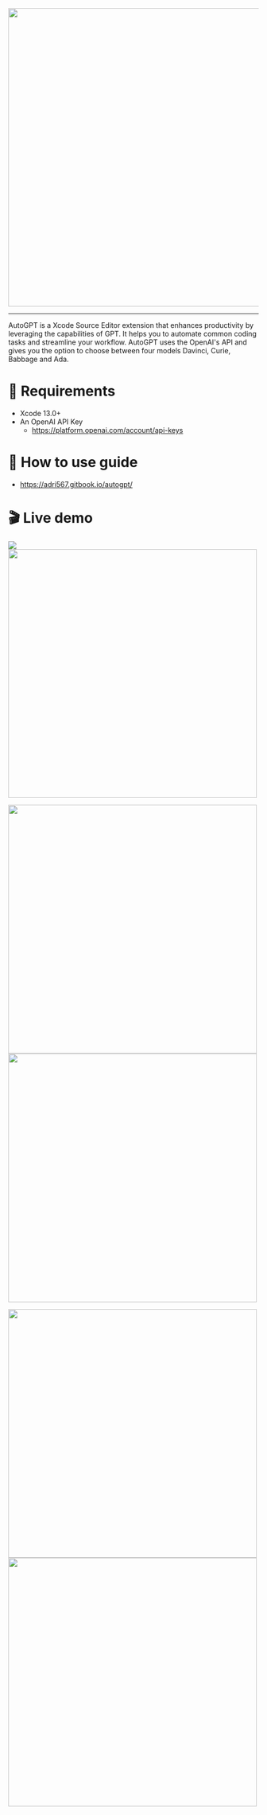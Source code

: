 <div align="center">
  <img src="https://user-images.githubusercontent.com/26815443/220186824-96a525aa-64c4-48a9-bfc1-693521fa74c6.png" width="600"/>
</div>

--------

AutoGPT is a Xcode Source Editor extension that enhances productivity by leveraging the capabilities of GPT. It helps you to automate common coding tasks and streamline your workflow. AutoGPT uses the OpenAI's API and gives you the option to choose between four models Davinci, Curie, Babbage and Ada. 

# 🚨 Requirements

* Xcode 13.0+
* An OpenAI API Key
  * https://platform.openai.com/account/api-keys

# 🔌 How to use guide

* https://adri567.gitbook.io/autogpt/

# 🎬 Live demo

  <img src="https://user-images.githubusercontent.com/26815443/221001328-75ad4da6-36da-4974-a1d9-3bfe845cd6a3.gif" />
  
  <img src="https://user-images.githubusercontent.com/26815443/221010677-96200d4d-bbfe-4b5c-a509-25ab38223be7.png" width="500" /> 

<p float="left">
  <img src="https://user-images.githubusercontent.com/26815443/221008342-98261bc6-bb45-4c42-a11c-ecec1a615ddf.png" width="500" /> 
    <img src="https://user-images.githubusercontent.com/26815443/221001340-d7e6c7f1-1a59-405d-8bc0-1f57cdacdb78.gif" width="500" />
</p>

<p float="left">
  <img src="https://user-images.githubusercontent.com/26815443/221001359-67a1e7cb-7546-49f3-97fd-3b4860636997.gif" width="500" />
  <img src="https://user-images.githubusercontent.com/26815443/221010749-f8b65959-1e63-4703-b11e-acfd9f048589.png" width="500" /> 
</p>
